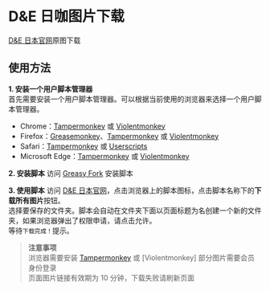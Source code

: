 # D&E 日咖图片下载
[D&E 日本官网](https://superjunior-dne.jp/group/photo)原图下载

## 使用方法
**1. 安装一个用户脚本管理器**  
首先需要安装一个用户脚本管理器。可以根据当前使用的浏览器来选择一个用户脚本管理器。
- Chrome：[Tampermonkey](https://chrome.google.com/webstore/detail/tampermonkey/dhdgffkkebhmkfjojejmpbldmpobfkfo) 或 [Violentmonkey](https://chrome.google.com/webstore/detail/violent-monkey/jinjaccalgkegednnccohejagnlnfdag)
- Firefox：[Greasemonkey](https://addons.mozilla.org/firefox/addon/greasemonkey/)、[Tampermonkey](https://addons.mozilla.org/firefox/addon/tampermonkey/) 或 [Violentmonkey](https://addons.mozilla.org/firefox/addon/violentmonkey/)
- Safari：[Tampermonkey](https://www.tampermonkey.net/?browser=safari) 或 [Userscripts](https://apps.apple.com/app/userscripts/id1463298887)
- Microsoft Edge：[Tampermonkey](https://microsoftedge.microsoft.com/addons/detail/tampermonkey/iikmkjmpaadaobahmlepeloendndfphd) 或 [Violentmonkey](https://microsoftedge.microsoft.com/addons/detail/violentmonkey/eeagobfjdenkkddmbclomhiblgggliao)

**2. 安装脚本**
访问 [Greasy Fork](https://greasyfork.org/en/scripts/522469) 安装脚本

**3. 使用脚本**
访问 [D&E 日本官网](https://superjunior-dne.jp/group/photo)，点击浏览器上的脚本图标，点击脚本名称下的**下载所有图片**按钮。  
选择要保存的文件夹。脚本会自动在文件夹下面以页面标题为名创建一个新的文件夹，如果浏览器弹出了权限申请，请点击允许。    
等待`下载完成！`提示。

> **注意事项**  
> 浏览器需要安装 [Tampermonkey]() 或 [Violentmonkey]
> 部分图片需要会员身份登录  
> 页面图片链接有效期为 10 分钟，下载失败请刷新页面
